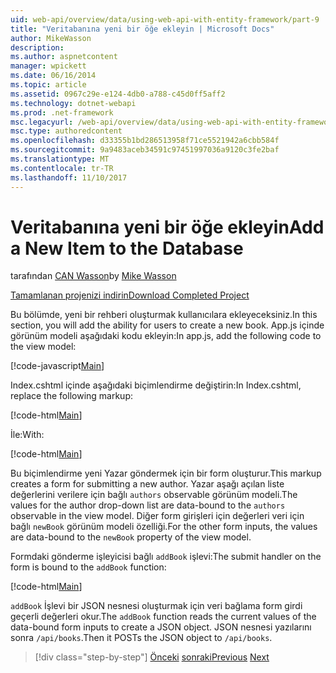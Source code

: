 ```yaml
---
uid: web-api/overview/data/using-web-api-with-entity-framework/part-9
title: "Veritabanına yeni bir öğe ekleyin | Microsoft Docs"
author: MikeWasson
description: 
ms.author: aspnetcontent
manager: wpickett
ms.date: 06/16/2014
ms.topic: article
ms.assetid: 0967c29e-e124-4db0-a788-c45d0ff5aff2
ms.technology: dotnet-webapi
ms.prod: .net-framework
msc.legacyurl: /web-api/overview/data/using-web-api-with-entity-framework/part-9
msc.type: authoredcontent
ms.openlocfilehash: d33355b1bd286513958f71ce5521942a6cbb584f
ms.sourcegitcommit: 9a9483aceb34591c97451997036a9120c3fe2baf
ms.translationtype: MT
ms.contentlocale: tr-TR
ms.lasthandoff: 11/10/2017
---
```

<a name="add-a-new-item-to-the-database"></a><span data-ttu-id="9da41-102">Veritabanına yeni bir öğe ekleyin</span><span class="sxs-lookup"><span data-stu-id="9da41-102">Add a New Item to the Database</span></span>
====================
<span data-ttu-id="9da41-103">tarafından [CAN Wasson](https://github.com/MikeWasson)</span><span class="sxs-lookup"><span data-stu-id="9da41-103">by [Mike Wasson](https://github.com/MikeWasson)</span></span>

[<span data-ttu-id="9da41-104">Tamamlanan projenizi indirin</span><span class="sxs-lookup"><span data-stu-id="9da41-104">Download Completed Project</span></span>](https://github.com/MikeWasson/BookService)

<span data-ttu-id="9da41-105">Bu bölümde, yeni bir rehberi oluşturmak kullanıcılara ekleyeceksiniz.</span><span class="sxs-lookup"><span data-stu-id="9da41-105">In this section, you will add the ability for users to create a new book.</span></span> <span data-ttu-id="9da41-106">App.js içinde görünüm modeli aşağıdaki kodu ekleyin:</span><span class="sxs-lookup"><span data-stu-id="9da41-106">In app.js, add the following code to the view model:</span></span>

[!code-javascript[Main](part-9/samples/sample1.js)]

<span data-ttu-id="9da41-107">Index.cshtml içinde aşağıdaki biçimlendirme değiştirin:</span><span class="sxs-lookup"><span data-stu-id="9da41-107">In Index.cshtml, replace the following markup:</span></span>

[!code-html[Main](part-9/samples/sample2.html)]

<span data-ttu-id="9da41-108">İle:</span><span class="sxs-lookup"><span data-stu-id="9da41-108">With:</span></span>

[!code-html[Main](part-9/samples/sample3.html)]

<span data-ttu-id="9da41-109">Bu biçimlendirme yeni Yazar göndermek için bir form oluşturur.</span><span class="sxs-lookup"><span data-stu-id="9da41-109">This markup creates a form for submitting a new author.</span></span> <span data-ttu-id="9da41-110">Yazar aşağı açılan liste değerlerini verilere için bağlı `authors` observable görünüm modeli.</span><span class="sxs-lookup"><span data-stu-id="9da41-110">The values for the author drop-down list are data-bound to the `authors` observable in the view model.</span></span> <span data-ttu-id="9da41-111">Diğer form girişleri için değerleri veri için bağlı `newBook` görünüm modeli özelliği.</span><span class="sxs-lookup"><span data-stu-id="9da41-111">For the other form inputs, the values are data-bound to the `newBook` property of the view model.</span></span>

<span data-ttu-id="9da41-112">Formdaki gönderme işleyicisi bağlı `addBook` işlevi:</span><span class="sxs-lookup"><span data-stu-id="9da41-112">The submit handler on the form is bound to the `addBook` function:</span></span>

[!code-html[Main](part-9/samples/sample4.html)]

<span data-ttu-id="9da41-113">`addBook` İşlevi bir JSON nesnesi oluşturmak için veri bağlama form girdi geçerli değerleri okur.</span><span class="sxs-lookup"><span data-stu-id="9da41-113">The `addBook` function reads the current values of the data-bound form inputs to create a JSON object.</span></span> <span data-ttu-id="9da41-114">JSON nesnesi yazılarını sonra `/api/books`.</span><span class="sxs-lookup"><span data-stu-id="9da41-114">Then it POSTs the JSON object to `/api/books`.</span></span>

>[!div class="step-by-step"]
<span data-ttu-id="9da41-115">[Önceki](part-8.md)
[sonraki](part-10.md)</span><span class="sxs-lookup"><span data-stu-id="9da41-115">[Previous](part-8.md)
[Next](part-10.md)</span></span>
